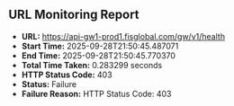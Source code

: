 ## URL Monitoring Report

- **URL:** https://api-gw1-prod1.fisglobal.com/gw/v1/health
- **Start Time:** 2025-09-28T21:50:45.487071
- **End Time:** 2025-09-28T21:50:45.770370
- **Total Time Taken:** 0.283299 seconds
- **HTTP Status Code:** 403
- **Status:** Failure
- **Failure Reason:** HTTP Status Code: 403
